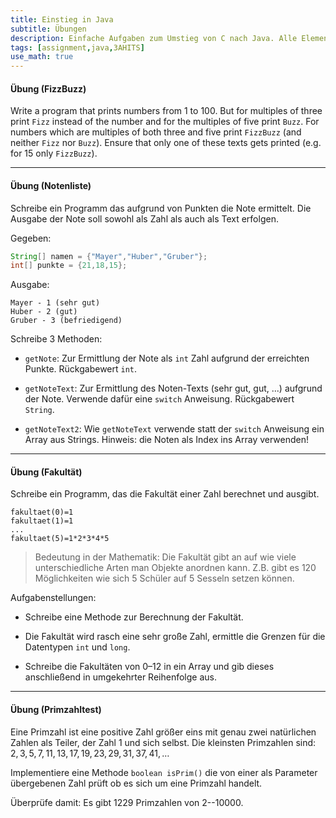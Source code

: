 ```yaml
---
title: Einstieg in Java
subtitle: Übungen
description: Einfache Aufgaben zum Umstieg von C nach Java. Alle Elemente static public.
tags: [assignment,java,3AHITS]
use_math: true
---
```


#### **Übung (FizzBuzz)**

Write a program that prints numbers from 1 to 100. But for multiples of three print `Fizz` instead of the number and for the multiples of five print `Buzz`.  For numbers which are multiples of both three and five print `FizzBuzz` (and neither `Fizz` nor `Buzz`). Ensure  that only one of these texts gets printed (e.g. for 15 only `FizzBuzz`).

---



#### **Übung (Notenliste)**

Schreibe ein Programm das aufgrund von Punkten die Note ermittelt.
Die Ausgabe der Note soll sowohl als Zahl als auch als Text erfolgen.

Gegeben:

```java
String[] namen = {"Mayer","Huber","Gruber"};
int[] punkte = {21,18,15};
```

Ausgabe:

```
Mayer - 1 (sehr gut)
Huber - 2 (gut)
Gruber - 3 (befriedigend)
```

Schreibe 3 Methoden:

- `getNote`: Zur Ermittlung der Note als `int` Zahl aufgrund der erreichten Punkte. Rückgabewert `int`.
- `getNoteText`: Zur Ermittlung des Noten-Texts (sehr gut, gut, ...) aufgrund der Note. Verwende dafür eine `switch` Anweisung. Rückgabewert `String`.

- `getNoteText2`: Wie `getNoteText` verwende statt der `switch` Anweisung ein Array aus Strings.
Hinweis: die Noten als Index ins Array verwenden!


---



#### **Übung (Fakultät)**

Schreibe ein Programm, das die Fakultät einer Zahl berechnet und ausgibt.

```
fakultaet(0)=1
fakultaet(1)=1
...
fakultaet(5)=1*2*3*4*5
```

>  Bedeutung in der Mathematik: Die Fakultät gibt an auf wie viele unterschiedliche Arten man Objekte anordnen kann.
> Z.B. gibt es 120 Möglichkeiten wie sich 5 Schüler auf 5 Sesseln setzen können.

Aufgabenstellungen:

- Schreibe eine Methode zur Berechnung der Fakultät.

- Die Fakultät wird rasch eine sehr große Zahl, ermittle die Grenzen für die Datentypen `int` und `long`.
- Schreibe die Fakultäten von 0–12 in ein Array und gib dieses anschließend in umgekehrter Reihenfolge aus.

---



#### **Übung (Primzahltest)**

Eine Primzahl ist eine positive Zahl größer eins mit genau zwei natürlichen Zahlen als Teiler, der Zahl 1 und sich selbst. Die kleinsten Primzahlen sind: $2, 3, 5, 7, 11, 13, 17, 19, 23, 29, 31, 37, 41, \ldots$

Implementiere eine Methode `boolean isPrim()` die von einer als Parameter übergebenen Zahl prüft ob es sich um eine Primzahl handelt.

Überprüfe damit: Es gibt 1229 Primzahlen von 2--10000.
